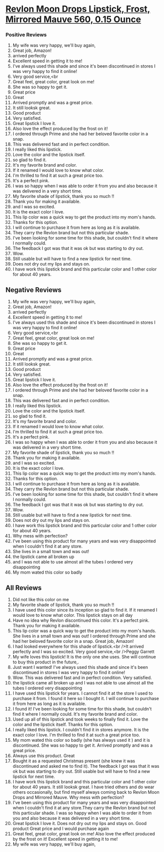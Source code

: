 # [Revlon Moon Drops Lipstick, Frost, Mirrored Mauve 560, 0.15 Ounce](https://products.checkmycream.com/products/Revlon-Moon-Drops-Lipstick-Frost-Mirrored-Mauve-560-0.15-Ounce.html)

### Positive Reviews

<ol>
      <li>My wife was very happy, we&#x27;ll buy again,</li>
      <li>Great job, Amazon!</li>
      <li>arrived perfectly</li>
      <li>Excellent speed in getting it to me!</li>
      <li>I&#x27;ve always used this shade and since it&#x27;s been discontinued in stores I was very happy to find it online!</li>
      <li>Very good service,&lt;br</li>
      <li>Great feel, great color, great look on me!</li>
      <li>She was so happy to get it.  </li>
      <li>Great price</li>
      <li>Great</li>
      <li>Arrived promptly and was a great price.</li>
      <li>It still looksk great.  </li>
      <li>Good product  </li>
      <li>Very satisfied.</li>
      <li>Great lipstick I love it.</li>
      <li>Also love the effect produced by the frost on it!  </li>
      <li>I ordered through Prime and she had her beloved favorite color in a snap.</li>
      <li>This was delivered fast and in perfect condition.</li>
      <li>I really liked this lipstick.</li>
      <li>Love the color and the lipstick itself.  </li>
      <li>so glad to find it.  </li>
      <li>It&#x27;s my favorite brand and color.</li>
      <li>If it renamed I would love to know what color.</li>
      <li>I&#x27;m thrilled to find it at such a great price too.</li>
      <li>It&#x27;s a perfect pink.  </li>
      <li>I was so happy when I was able to order it from you and also because it was delivered in a very short time.</li>
      <li>My favorite shade of lipstick, thank you so much !!</li>
      <li>Thank you for making it available.</li>
      <li>and I was so excited.  </li>
      <li>It is the exact color I love.</li>
      <li>This lip color was a quick way to get the product into my mom&#x27;s hands.</li>
      <li>Thanks for this option.</li>
      <li>I will continue to purchase it from here as long as it is available.</li>
      <li>They carry the Revlon brand but not this particular shade.  </li>
      <li>I&#x27;ve been looking for some time for this shade, but couldn&#x27;t find it where I normally could.</li>
      <li>The feedback I got was that it was ok but was starting to dry out.  </li>
      <li>Wow.</li>
      <li>Still usable but will have to find a new lipstick for next time.</li>
      <li>Does not dry out my lips and stays on.</li>
      <li>I have work this lipstick brand and this particular color and 1 other color for about 40 years.  </li>
</ol>


<h2>Negative Reviews</h2>
<ol>
<li> My wife was very happy, we&#x27;ll buy again,</li>
<li> Great job, Amazon!</li>
<li> arrived perfectly</li>
<li> Excellent speed in getting it to me!</li>
<li> I&#x27;ve always used this shade and since it&#x27;s been discontinued in stores I was very happy to find it online!</li>
<li> Very good service,&lt;br</li>
<li> Great feel, great color, great look on me!</li>
<li> She was so happy to get it.  </li>
<li> Great price</li>
<li> Great</li>
<li> Arrived promptly and was a great price.</li>
<li> It still looksk great.  </li>
<li> Good product  </li>
<li> Very satisfied.</li>
<li> Great lipstick I love it.</li>
<li> Also love the effect produced by the frost on it!  </li>
<li> I ordered through Prime and she had her beloved favorite color in a snap.</li>
<li> This was delivered fast and in perfect condition.</li>
<li> I really liked this lipstick.</li>
<li> Love the color and the lipstick itself.  </li>
<li> so glad to find it.  </li>
<li> It&#x27;s my favorite brand and color.</li>
<li> If it renamed I would love to know what color.</li>
<li> I&#x27;m thrilled to find it at such a great price too.</li>
<li> It&#x27;s a perfect pink.  </li>
<li> I was so happy when I was able to order it from you and also because it was delivered in a very short time.</li>
<li> My favorite shade of lipstick, thank you so much !!</li>
<li> Thank you for making it available.</li>
<li> and I was so excited.  </li>
<li> It is the exact color I love.</li>
<li> This lip color was a quick way to get the product into my mom&#x27;s hands.</li>
<li> Thanks for this option.</li>
<li> I will continue to purchase it from here as long as it is available.</li>
<li> They carry the Revlon brand but not this particular shade.  </li>
<li> I&#x27;ve been looking for some time for this shade, but couldn&#x27;t find it where I normally could.</li>
<li> The feedback I got was that it was ok but was starting to dry out.  </li>
<li> Wow.</li>
<li> Still usable but will have to find a new lipstick for next time.</li>
<li> Does not dry out my lips and stays on.</li>
<li> I have work this lipstick brand and this particular color and 1 other color for about 40 years.  </li>
<li> Why mess with perfection?</li>
<li> I&#x27;ve been using this product for many years and was very disappointed when I couldn&#x27;t find it at any store.</li>
<li> She lives in a small town and was out!</li>
<li> the lipstick came all broken up</li>
<li> and I was not able to use almost all the tubes I ordered very disappointing</li>
<li> My mom wated this color so badly</li>
</ol>

<h2>All Reviews</h2>

<ol>
    <li> Did not like this color on me</li>
    <li> My favorite shade of lipstick, thank you so much !!</li>
    <li> I have used this color since its inception  so glad to find it.  If it renamed I would love to know what color. This lipstick stays on all day</li>
    <li> Have no idea why Revlon discontinued this color.  It&#x27;s a perfect pink.  Thank you for making it available.</li>
    <li> This lip color was a quick way to get the product into my mom&#x27;s hands. She lives in a small town and was out! I ordered through Prime and she had her beloved favorite color in a snap. Great job, Amazon!</li>
    <li> I had looked everywhere for this shade of lipstick.&lt;br /&gt;It arrived perfectly and I was so excited.  Very good service,&lt;br /&gt;Peggy Garrett</li>
    <li> My wife loves this lipstick! It is the only one she uses. She will continue to buy this product in the future,.</li>
    <li> Just want I wanted! I&#x27;ve always used this shade and since it&#x27;s been discontinued in stores I was very happy to find it online!</li>
    <li> Wow. This was delivered fast and in perfect condition. Very satisfied.</li>
    <li> the lipstick came all broken up and I was not able to use almost all the tubes I ordered very disappointing</li>
    <li> I have used this lipstick for years. I cannot find it at the store I used to purchase it from. I found it here so I bought it. I will continue to purchase it from here as long as it is available.</li>
    <li> I found it! I&#x27;ve been looking for some time for this shade, but couldn&#x27;t find it where I normally could. It&#x27;s my favorite brand and color.</li>
    <li> Used up all of this lipstick and took weeks to finally find it.  Love the color and the lipstick itself.  Thanks for this option.</li>
    <li> I really liked this lipstick. I couldn&#x27;t find it in stores anymore. It is the exact color I love. I&#x27;m thrilled to find it at such a great price too.</li>
    <li> My mom wated this color so badly (she has always used it ) and it is discontinued.  She was so happy to get it.  Arrived promptly and was a great price.</li>
    <li> Always use this product. Great</li>
    <li> Bought it as a requested Christmas present (she knew it was discontinued and asked me to find it).  The feedback I got was that it was ok but was starting to dry out.  Still usable but will have to find a new lipstick for next time.</li>
    <li> I have work this lipstick brand and this particular color and 1 other color for about 40 years.  It still looksk great.  I have tried others and do wear others occasionally, but find myself always coming back to Revlon Moon Drops and Mirrored Mauve.  Why mess with perfection?</li>
    <li> I&#x27;ve been using this product for many years and was very disappointed when I couldn&#x27;t find it at any store.They carry the Revlon brand but not this particular shade.  I was so happy when I was able to order it from you and also because it was delivered in a very short time.</li>
    <li> Great lipstick I love it. Does not dry out my lips and stays on. Good product  Great price and I would purchase again</li>
    <li> Great feel, great color, great look on me! Also love the effect produced by the frost on it!  Excellent speed in getting it to me!</li>
    <li> My wife was very happy, we&#x27;ll buy again,</li>
</ol>




